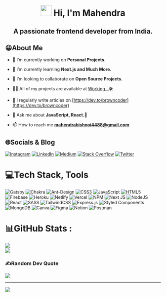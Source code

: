 <h1 align="center"><img src="https://cdn.jsdelivr.net/gh/Th3Wall/assets-cdn/PersonalGithubReadme/HandGreet.gif" width="35px" /> Hi, I'm Mahendra</h1  <img align="center" width="300em" height="300em" src="https://github.com/birobirobiro/birobirobiro/raw/master/animation_500_kv8i962g.gif?raw=true" style="max-width: 100%;" /> 

<h2 align="center">A passionate frontend developer from India.</h2>

## 😀About Me

- 🔭 I’m currently working on **Personal Projects.**

- 🌱 I’m currently learning **Next.js and Much More.**

- 👯 I’m looking to collaborate on **Open Source Projects.**

- 👨‍💻 All of my projects are available at [Working...](Working...)🛠

- 📝 I regularly write articles on [https://dev.to/browncoder](https://dev.to/browncoder)

- 💬 Ask me about **JavaScript, React.🤩**

- 📫 How to reach me **mahendrabishnoi4488@gmail.com**

## 🌐Socials & Blog
[![Instagram](https://img.shields.io/badge/Instagram-%23E4405F.svg?logo=Instagram&logoColor=white)](https://instagram.com/callback_programmer) [![LinkedIn](https://img.shields.io/badge/LinkedIn-%230077B5.svg?logo=linkedin&logoColor=white)](https://linkedin.com/in/mahendra-bishnoi-6281b4203) [![Medium](https://img.shields.io/badge/Medium-12100E?logo=medium&logoColor=white)](https://medium.com/@browncoder) [![Stack Overflow](https://img.shields.io/badge/-Stackoverflow-FE7A16?logo=stack-overflow&logoColor=white)](https://stackoverflow.com/users/14965145) [![Twitter](https://img.shields.io/badge/Twitter-%231DA1F2.svg?logo=Twitter&logoColor=white)](https://twitter.com/browncoder44) 

# 💻Tech Stack, Tools
![Gatsby](https://img.shields.io/badge/Gatsby-%23663399.svg?style=plastic&logo=gatsby&logoColor=white) ![Chakra](https://img.shields.io/badge/chakra-%234ED1C5.svg?style=plastic&logo=chakraui&logoColor=white) ![Ant-Design](https://img.shields.io/badge/-AntDesign-%230170FE?style=plastic&logo=ant-design&logoColor=white)
![CSS3](https://img.shields.io/badge/css3-%231572B6.svg?style=plastic&logo=css3&logoColor=white) ![JavaScript](https://img.shields.io/badge/javascript-%23323330.svg?style=plastic&logo=javascript&logoColor=%23F7DF1E) ![HTML5](https://img.shields.io/badge/html5-%23E34F26.svg?style=plastic&logo=html5&logoColor=white) ![Firebase](https://img.shields.io/badge/firebase-%23039BE5.svg?style=plastic&logo=firebase) ![Heroku](https://img.shields.io/badge/heroku-%23430098.svg?style=plastic&logo=heroku&logoColor=white) ![Netlify](https://img.shields.io/badge/netlify-%23000000.svg?style=plastic&logo=netlify&logoColor=#00C7B7) ![Vercel](https://img.shields.io/badge/vercel-%23000000.svg?style=plastic&logo=vercel&logoColor=white) ![NPM](https://img.shields.io/badge/NPM-%23000000.svg?style=plastic&logo=npm&logoColor=white) ![Next JS](https://img.shields.io/badge/Next-black?style=plastic&logo=next.js&logoColor=white) ![NodeJS](https://img.shields.io/badge/node.js-6DA55F?style=plastic&logo=node.js&logoColor=white) ![React](https://img.shields.io/badge/react-%2320232a.svg?style=plastic&logo=react&logoColor=%2361DAFB) ![SASS](https://img.shields.io/badge/SASS-hotpink.svg?style=plastic&logo=SASS&logoColor=white) ![TailwindCSS](https://img.shields.io/badge/tailwindcss-%2338B2AC.svg?style=plastic&logo=tailwind-css&logoColor=white) ![Express.js](https://img.shields.io/badge/express.js-%23404d59.svg?style=plastic&logo=express&logoColor=%2361DAFB) ![Styled Components](https://img.shields.io/badge/styled--components-DB7093?style=plastic&logo=styled-components&logoColor=white) ![MongoDB](https://img.shields.io/badge/MongoDB-%234ea94b.svg?style=plastic&logo=mongodb&logoColor=white) ![Canva](https://img.shields.io/badge/Canva-%2300C4CC.svg?style=plastic&logo=Canva&logoColor=white) 	![Figma](https://img.shields.io/badge/figma-%23F24E1E.svg?style=plastic&logo=figma&logoColor=white) ![Notion](https://img.shields.io/badge/Notion-%23000000.svg?style=plastic&logo=notion&logoColor=white) ![Postman](https://img.shields.io/badge/Postman-FF6C37?style=plastic&logo=postman&logoColor=white)

# 📊GitHub Stats :
![](https://github-readme-stats.vercel.app/api?username=MahendraBishnoi29&theme=dark&hide_border=false&include_all_commits=false&count_private=true)<br/>
![](https://github-readme-streak-stats.herokuapp.com/?user=MahendraBishnoi29&theme=dark&hide_border=false)<br/>

### ✍️Random Dev Quote
![](https://quotes-github-readme.vercel.app/api?type=horizontal&theme=dark)

---
![](https://komarev.com/ghpvc/?username=MahendraBishnoi29&label=Visitors+Count&color=brightgreen)

